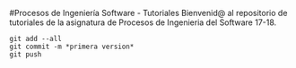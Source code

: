 #Procesos de Ingeniería Software - Tutoriales
Bienvenid@ al repositorio de tutoriales de la asignatura de Procesos de Ingenieria del Software 17-18.  

`git add --all`  
`git commit -m *primera version*`  
`git push`  
